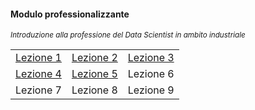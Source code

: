 #### Modulo professionalizzante

<small><em>Introduzione alla professione del Data Scientist in ambito industriale</em></small>

<table style="width:100%">
  <tr>
    <td><a href="#/lez1">Lezione 1</a></td>
    <td><a href="#/lez2">Lezione 2</a></td>
    <td><a href="#/lez3">Lezione 3</td>
  </tr>
  <tr>
    <td><a href="#/lez4">Lezione 4</a></td>
    <td><a href="#/lez5">Lezione 5</a></td>
    <td>Lezione 6</td>
  </tr>
  <tr>
    <td>Lezione 7</td>
    <td>Lezione 8</td>
    <td>Lezione 9</td>
  </tr>
</table>

